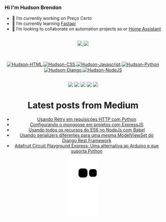 ### Hi I'm Hudson Brendon
- 🔭 I’m currently working on Preço Certo
- 🌱 I’m currently learning [Fastapi](https://fastapi.tiangolo.com/)
- 👯 I’m looking to collaborate on automation projects as or [Home Assistant](https://www.home-assistant.io/)

##

<div align="center">
  <a href="https://github.com/hudsonbrendon">
  <img height="180em" src="https://github-readme-stats.vercel.app/api?username=hudsonbrendon&show_icons=true&theme=dracula&include_all_commits=true&count_private=true"/>
  <img height="180em" src="https://github-readme-stats.vercel.app/api/top-langs/?username=hudsonbrendon&layout=compact&langs_count=10&theme=dracula"/>
</div>
  
##
  
<div align="center"><br>
  <img align="center" alt="Hudson-HTML" src="https://img.shields.io/badge/HTML5-E34F26?style=for-the-badge&logo=html5&logoColor=white">
  <img align="center" alt="Hudson-CSS" src="https://img.shields.io/badge/CSS3-1572B6?style=for-the-badge&logo=css3&logoColor=white">
  <img align="center" alt="Hudson-Javascript" src="https://img.shields.io/badge/JavaScript-F7DF1E?style=for-the-badge&logo=javascript&logoColor=black">
  <img align="center" alt="Hudson-Python" src="https://img.shields.io/badge/Python-3776AB?style=for-the-badge&logo=python&logoColor=white">
  <img align="center" alt="Hudson-Django" src="https://img.shields.io/badge/Django-092E20?style=for-the-badge&logo=django&logoColor=white">
  <img align="center" alt="Hudson-NodeJS" src="https://img.shields.io/badge/Node.js-43853D?style=for-the-badge&logo=node.js&logoColor=white">
  </div>
 
##
  
<div align="center">
 <a href = "mailto:contato.hudsonbrendon@gmail.com"><img src="https://img.shields.io/badge/-Gmail-%23333?style=for-the-badge&logo=gmail&logoColor=white" target="_blank"></a>
 <a href="https://medium.com/@hudsonbrendon" target="_blank"><img src="https://img.shields.io/badge/Medium-12100E?style=for-the-badge&logo=medium&logoColor=white" target="_blank"></a>
 <a href="https://www.linkedin.com/in/hudsonbrendon/" target="_blank"><img src="https://img.shields.io/badge/-LinkedIn-%230077B5?style=for-the-badge&logo=linkedin&logoColor=white" target="_blank"></a>
 <a href="https://twitter.com/hudsonbrendon" target="_blank"><img src="https://img.shields.io/badge/Twitter-1DA1F2?style=for-the-badge&logo=twitter&logoColor=white" target="_blank"></a>
 <a href="https://instagram.com/99hud" target="_blank"><img src="https://img.shields.io/badge/-Instagram-%23E4405F?style=for-the-badge&logo=instagram&logoColor=white" target="_blank"></a>
    
# Latest posts from Medium

<!-- Medium:START -->
- [Usando Retry em requisições HTTP com Python](https://medium.com/@hudsonbrendon/usando-retry-em-requisi%C3%A7%C3%B5es-http-com-python-d393f5461a62?source=rss-19afda1573d0------2)
- [Configurando o mongoose em projetos com ExpressJS](https://medium.com/@hudsonbrendon/configurando-o-mongoose-em-projetos-com-expressjs-e46a62dd8e1?source=rss-19afda1573d0------2)
- [Usando todos os recursos do ES6 no NodeJs com Babel](https://medium.com/@hudsonbrendon/usando-todos-os-recursos-do-es6-no-nodejs-com-babel-d285b39f5b93?source=rss-19afda1573d0------2)
- [Usando serializers diferentes para uma mesma ModelViewSet do Django Rest Framework](https://medium.com/@hudsonbrendon/usando-serializers-diferentes-para-uma-mesma-modelviewset-do-django-rest-framework-92c41dbf0dbf?source=rss-19afda1573d0------2)
- [Adafruit Circuit Playground Express: Uma alternativa ao Arduino e que suporta Python](https://medium.com/@hudsonbrendon/adafruit-circuit-playground-express-uma-alternativa-ao-arduino-e-que-suporta-python-875169deb4a8?source=rss-19afda1573d0------2)
<!-- Medium:END -->

  
  ![Snake animation](https://github.com/hudsonbrendon/hudsonbrendon/blob/output/github-contribution-grid-snake.svg)
 
</div>
